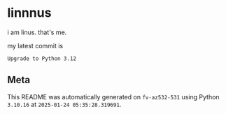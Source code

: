 # linnnus

i am linus. that's me.

my latest commit is

```
Upgrade to Python 3.12
```

## Meta

This README was automatically generated on `fv-az532-531` using Python
`3.10.16` at `2025-01-24 05:35:28.319691`.
